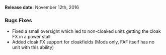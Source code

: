 **Release date:** November 12th, 2016

### Bugs Fixes

-   Fixed a small oversight which led to non-cloaked units getting the
    cloak FX in a power stall
-   Added cloak FX support for cloakfields (Mods only, FAF itself has no
    unit with this ability)